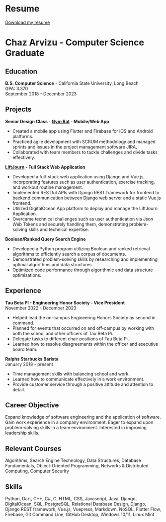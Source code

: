 # Resume

[Download my resume](/Chaz_Arvizu_Resume.pdf)

<h1>Chaz Arvizu - Computer Science Graduate</h1>

## Education
**B.S. Computer Science** - California State University, Long Beach  
GPA: 3.370  
September 2018 - December 2023  

## Projects
**Senior Design Class - [Gym Rat](./projects/gymrat.md) - Mobile/Web App**
- Created a mobile app using Flutter and Firebase for iOS and Android platforms.
- Practiced agile development with SCRUM methodology and managed sprints and issues in the project management software JIRA.
- Collaborated with team members to tackle challenges and divide tasks effectively.

**[LiftJourn](/projects/liftjourn.md) - Full Stack Web Application**
- Developed a full-stack web application using Django and Vue.js, incorporating features such as user authentication, exercise tracking, and workout routine management.
- Implemented RESTful APIs with Django REST framework for frontend to backend communication between Django web server and a static Vue.js frontend.
- Utilized DigitalOcean App platform to deploy and manage the LiftJourn Application.
- Overcame technical challenges such as user authentication via Json Web Tokens and securely handling them, demonstrating problem-solving skills and technical expertise.

**Boolean/Ranked Query Search Engine**
- Developed a Python program utilizing Boolean and ranked retrieval algorithms to efficiently search a corpus of documents.
- Demonstrated problem-solving skills by researching and implementing optimal algorithms and data structures.
- Optimized code performance through algorithmic and data structure optimizations.

## Experience
**Tau Beta PI - Engineering Honor Society - Vice President**  
November 2022 - December 2023  
- Helped lead the on-campus Engineering Honors Society as second in command.
- Planned for events that occurred on and off-campus by working with both the school and other officers of Tau Beta Pi.
- Delegate tasks to different chair positions of Tau Beta Pi.
- Learned how to resolve disagreements within the officer and executive board team.

**Ralphs Starbucks Barista**  
January 2018 - present  
- Time management skills with balancing school and work.
- Learned how to communicate effectively in a work environment.
- Provide customer service through a positive attitude and attention to detail.

## Career Objective
Expand knowledge of software engineering and the application of software. Gain work experience in a company environment. Eager to expand upon problem-solving skills in a team environment. Interested in improving leadership skills.

## Relevant Courses
Algorithms, Search Engine Technology, Data Structures, Database Fundamentals, Object-Oriented Programming, Networks & Distributed Computing, Computer Security

## Skills
Python, Dart, C++, C#, C, HTML, CSS, Javascript, Java, Django, DigitalOcean, SQL, PostgreSQL, Relational Database Design, Django, Django REST framework, Vue.js, Vuepress, Markdown, NoSQL, Flutter Flow, Firebase, Git Command Line, GitHub Desktop, Windows 10/11, Linux Mint
